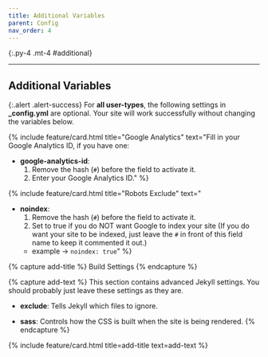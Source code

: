 ```yaml
---
title: Additional Variables
parent: Config
nav_order: 4
---
```


{:.py-4 .mt-4 #additional}
***

## Additional Variables

{:.alert .alert-success}
For **all user-types**, the following settings in **_config.yml** are optional. Your site will work successfully without changing the variables below.

{% include feature/card.html title="Google Analytics" text="Fill in your Google Analytics ID, if you have one: 
- **google-analytics-id**: 
    1. Remove the hash (`#`) before the field to activate it. 
    2. Enter your Google Analytics ID." %}

{% include feature/card.html title="Robots Exclude" text=" 
- **noindex**:
    1. Remove the hash (`#`) before the field to activate it. 
    2. Set to true if you do NOT want Google to index your site (If you do want your site to be indexed, just leave the `#` in front of this field name to keep it commented it out.)
    - example -> `noindex: true`" %}


{% capture add-title %}
Build Settings
{% endcapture %}

{% capture add-text %}
This section contains advanced Jekyll settings. You should probably just leave these settings as they are. 

- **exclude**: Tells Jekyll which files to ignore.

- **sass**: Controls how the CSS is built when the site is being rendered. 
{% endcapture %}

{% include feature/card.html title=add-title text=add-text %}
